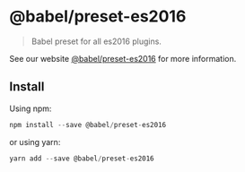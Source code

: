 # @babel/preset-es2016

> Babel preset for all es2016 plugins.

See our website [@babel/preset-es2016](https://new.babeljs.io/docs/en/next/babel-preset-es2016.html) for more information.

## Install

Using npm:

```js
npm install --save @babel/preset-es2016
```

or using yarn:

```js
yarn add --save @babel/preset-es2016
```
